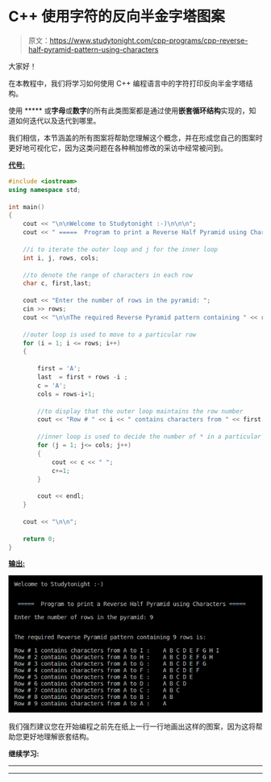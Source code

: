 # C++ 使用字符的反向半金字塔图案

> 原文：<https://www.studytonight.com/cpp-programs/cpp-reverse-half-pyramid-pattern-using-characters>

大家好！

在本教程中，我们将学习如何使用 C++ 编程语言中的字符打印反向半金字塔结构。

使用 ***** 或**字母**或**数字**的所有此类图案都是通过使用**嵌套循环结构**实现的，知道如何迭代以及迭代到哪里。

我们相信，本节涵盖的所有图案将帮助您理解这个概念，并在形成您自己的图案时更好地可视化它，因为这类问题在各种稍加修改的采访中经常被问到。

<u>**代号:**</u>

```cpp
#include <iostream>
using namespace std;

int main()
{
    cout << "\n\nWelcome to Studytonight :-)\n\n\n";
    cout << " =====  Program to print a Reverse Half Pyramid using Characters ===== \n\n";

    //i to iterate the outer loop and j for the inner loop
    int i, j, rows, cols;

    //to denote the range of characters in each row
    char c, first,last; 

    cout << "Enter the number of rows in the pyramid: ";
    cin >> rows;
    cout << "\n\nThe required Reverse Pyramid pattern containing " << rows << " rows is:\n\n";

    //outer loop is used to move to a particular row
    for (i = 1; i <= rows; i++)
    {

        first = 'A';
        last  = first + rows -i ;
        c = 'A';
        cols = rows-i+1;

        //to display that the outer loop maintains the row number
        cout << "Row # " << i << " contains characters from " << first << " to " << last << " :    ";

        //inner loop is used to decide the number of * in a particular row
        for (j = 1; j<= cols; j++)
        {
            cout << c << " ";
            c+=1;
        }

        cout << endl;
    }

    cout << "\n\n";

    return 0;
}
```

<u>**输出:**</u>

![C++ reverse half pyramid using characters](img/f8d17cc1ca8768eb66e42f6872d9840d.png)

我们强烈建议您在开始编程之前先在纸上一行一行地画出这样的图案，因为这将帮助您更好地理解嵌套结构。

**继续学习:**

* * *

* * *